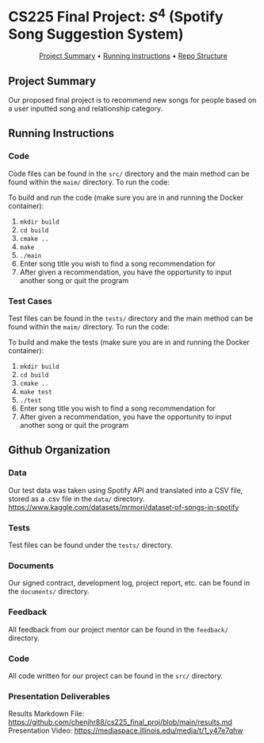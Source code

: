 # CS225 Final Project: $S^{4}$ (Spotify Song Suggestion System)
<p align="center">
  <a href="#project-summary">Project Summary</a> •
  <a href="#running-instructions">Running Instructions</a> •
  <a href="#repo-structure">Repo Structure</a>
</p>

## Project Summary

Our proposed final project is to recommend new songs for people based on a user inputted song and relationship category.

## Running Instructions

### Code

Code files can be found in the `src/` directory and the main method can be found within the `maim/` directory. To run the code:

To build and run the code (make sure you are in and running the Docker container):
1. `mkdir build`
2. `cd build`
3. `cmake ..`
4. `make`
5. `./main`
6. Enter song title you wish to find a song recommendation for
7. After given a recommendation, you have the opportunity to input another song or quit the program

### Test Cases
Test files can be found in the `tests/` directory and the main method can be found within the `maim/` directory. To run the code:

To build and make the tests (make sure you are in and running the Docker container):
1. `mkdir build`
2. `cd build`
3. `cmake ..`
4. `make test`
5. `./test`
6. Enter song title you wish to find a song recommendation for
7. After given a recommendation, you have the opportunity to input another song or quit the program


## Github Organization 

### Data

Our test data was taken using Spotify API and translated into a CSV file, stored as a .csv file in the `data/` directory.
https://www.kaggle.com/datasets/mrmorj/dataset-of-songs-in-spotify

### Tests

Test files can be found under the `tests/` directory.

### Documents

Our signed contract, development log, project report, etc. can be found in the `documents/` directory.

### Feedback

All feedback from our project mentor can be found in the `feedback/` directory.

### Code
All code written for our project can be found in the `src/` directory.

### Presentation Deliverables
Results Markdown File: https://github.com/chenjhr88/cs225_final_proj/blob/main/results.md
Presentation Video: https://mediaspace.illinois.edu/media/t/1_y47e7qhw


